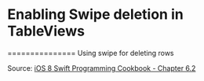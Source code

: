 # Enabling Swipe deletion in TableViews
===============
Using swipe for deleting rows


Source: [iOS 8 Swift Programming Cookbook - Chapter 6.2](http://goo.gl/pvRtI8)

